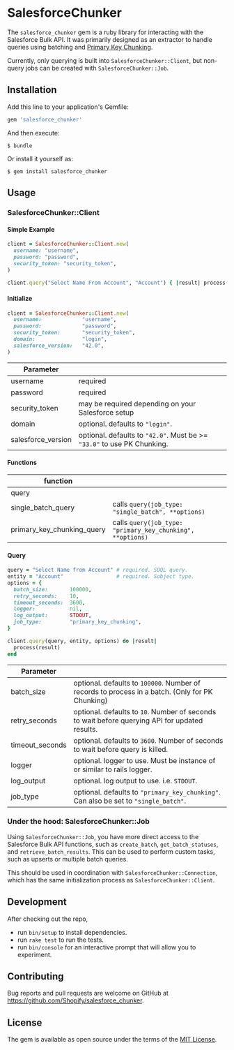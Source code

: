 # SalesforceChunker

The `salesforce_chunker` gem is a ruby library for interacting with the Salesforce Bulk API. It was primarily designed as an extractor to handle queries using batching and [Primary Key Chunking](https://developer.salesforce.com/docs/atlas.en-us.api_asynch.meta/api_asynch/async_api_headers_enable_pk_chunking.htm). 

Currently, only querying is built into `SalesforceChunker::Client`, but non-query jobs can be created with `SalesforceChunker::Job`.

## Installation

Add this line to your application's Gemfile:

```ruby
gem 'salesforce_chunker'
```

And then execute:

    $ bundle

Or install it yourself as:

    $ gem install salesforce_chunker

## Usage

### SalesforceChunker::Client

#### Simple Example

```ruby
client = SalesforceChunker::Client.new(
  username: "username", 
  password: "password", 
  security_token: "security_token",
)

client.query("Select Name From Account", "Account") { |result| process(result) }
```

#### Initialize

```ruby
client = SalesforceChunker::Client.new(
  username:             "username",
  password:             "password",
  security_token:       "security_token",
  domain:               "login",
  salesforce_version:   "42.0",
)
```

| Parameter | |
| --- | --- |
| username | required |
| password | required |
| security_token | may be required depending on your Salesforce setup |
| domain | optional. defaults to `"login"`. |
| salesforce_version | optional. defaults to `"42.0"`. Must be >= `"33.0"` to use PK Chunking. |

#### Functions

| function | |
| --- | --- |
| query |
| single_batch_query | calls `query(job_type: "single_batch", **options)`  |
| primary_key_chunking_query | calls `query(job_type: "primary_key_chunking", **options)` |

#### Query

```ruby
query = "Select Name from Account" # required. SOQL query.
entity = "Account"                 # required. Sobject type.
options = {
  batch_size:       100000,              
  retry_seconds:    10,               
  timeout_seconds:  3600,           
  logger:           nil,                     
  log_output:       STDOUT,
  job_type:         "primary_key_chunking",
}

client.query(query, entity, options) do |result|
  process(result)
end
```

| Parameter | |
| --- | --- |
| batch_size | optional. defaults to `100000`. Number of records to process in a batch. (Only for PK Chunking) |
| retry_seconds | optional. defaults to `10`. Number of seconds to wait before querying API for updated results. |
| timeout_seconds | optional. defaults to `3600`. Number of seconds to wait before query is killed. |
| logger | optional. logger to use. Must be instance of or similar to rails logger. |
| log_output | optional. log output to use. i.e. `STDOUT`. |
| job_type | optional. defaults to `"primary_key_chunking"`. Can also be set to `"single_batch"`. | 

### Under the hood: SalesforceChunker::Job

Using `SalesforceChunker::Job`, you have more direct access to the Salesforce Bulk API functions, such as `create_batch`, `get_batch_statuses`, and `retrieve_batch_results`. This can be used to perform custom tasks, such as upserts or multiple batch queries.

This should be used in coordination with `SalesforceChunker::Connection`, which has the same initialization process as `SalesforceChunker::Client`.

## Development

After checking out the repo, 
- run `bin/setup` to install dependencies. 
- run `rake test` to run the tests.
- run `bin/console` for an interactive prompt that will allow you to experiment.

## Contributing

Bug reports and pull requests are welcome on GitHub at https://github.com/Shopify/salesforce_chunker.

## License

The gem is available as open source under the terms of the [MIT License](https://opensource.org/licenses/MIT).
